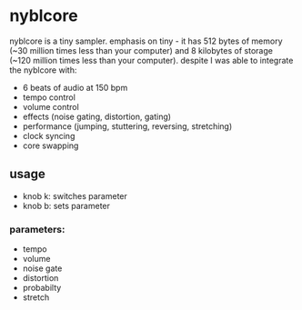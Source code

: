# nyblcore

nyblcore is a tiny sampler. emphasis on tiny - it has 512 bytes of memory (~30 million times less than your computer) and 8 kilobytes of storage (~120 million times less than your computer). despite I was able to integrate the nyblcore with:

- 6 beats of audio at 150 bpm
- tempo control
- volume control
- effects (noise gating, distortion, gating)
- performance (jumping, stuttering, reversing, stretching)
- clock syncing
- core swapping

## usage

- knob k: switches parameter
- knob b: sets parameter

### parameters:

- tempo 
- volume
- noise gate
- distortion
- probabilty
- stretch